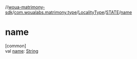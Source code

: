 //[woua-matrimony-sdk](../../../../index.md)/[com.woualabs.matrimony.type](../../index.md)/[LocalityType](../index.md)/[STATE](index.md)/[name](name.md)

# name

[common]\
val [name](name.md): [String](https://kotlinlang.org/api/latest/jvm/stdlib/kotlin/-string/index.html)
